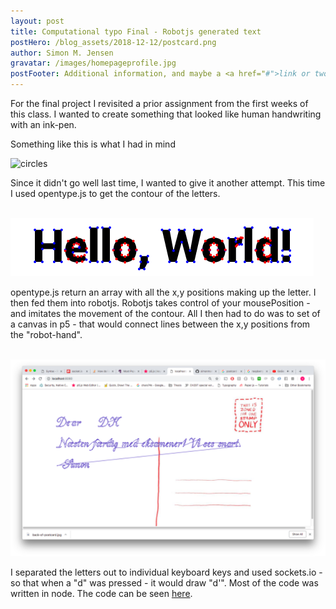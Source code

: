 ```yaml
---
layout: post
title: Computational typo Final - Robotjs generated text
postHero: /blog_assets/2018-12-12/postcard.png
author: Simon M. Jensen
gravatar: /images/homepageprofile.jpg
postFooter: Additional information, and maybe a <a href="#">link or two</a>
---
```


For the final project I revisited a prior assignment from the first weeks of this class. I wanted to create something that looked like human handwriting
with an ink-pen.  

Something like this is what I had in mind

<div class="aroundImage">
<img src="/blog_assets/2018-12-12/skrå.jpg"
     alt="circles">
</div>


Since it didn't go well last time, I wanted to give it another attempt.
This time I used opentype.js to get the contour of the letters.

<br>

<div class="aroundImage">
<img src="/blog_assets/2018-12-12/opent.png"
     alt="circles">
</div>

opentype.js return an array with all the x,y positions making up the letter. I then fed them into robotjs. Robotjs takes control of your mousePosition - and imitates the movement of the contour. All I then had to do was to set of a canvas in p5 - that would connect lines between the x,y positions from the "robot-hand".

<br>
<div class="aroundImage">
<img src="/blog_assets/2018-12-12/postcard.png"
     alt="circles">
</div>

I separated the letters out to individual keyboard keys and used sockets.io - so that
when a "d" was pressed - it would draw "d'". Most of the code was written in node. The code can be seen [here](https://github.com/simonmarqvard/computationalApproachTypography).

<br>
<br>

